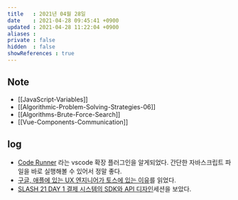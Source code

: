 ```yaml
---
title   : 2021년 04월 28일
date    : 2021-04-28 09:45:41 +0900
updated : 2021-04-28 11:22:04 +0900
aliases : 
private : false
hidden  : false
showReferences : true
---
```

## Note
- [[JavaScript-Variables]]
- [[Algorithmic-Problem-Solving-Strategies-06]]
- [[Algorithms-Brute-Force-Search]]
- [[Vue-Components-Communication]]

## log 
- [Code Runner](https://marketplace.visualstudio.com/items?itemName=formulahendry.code-runner) 라는 vscode 확장 플러그인을 알게되었다. 간단한 자바스크립트 파일을 바로 실행해볼 수 있어서 정말 좋다.  
- [구글, 애플에 있는 UX 엔지니어가 토스에 있는 이유](https://tir.netlify.app/#/Dev/ux-engineer-interview)를 읽었다.  
- [SLASH 21 DAY 1 결제 시스템의 SDK와 API 디자인](https://toss.im/slash-21/sessions/1-7)세션을 보았다.  